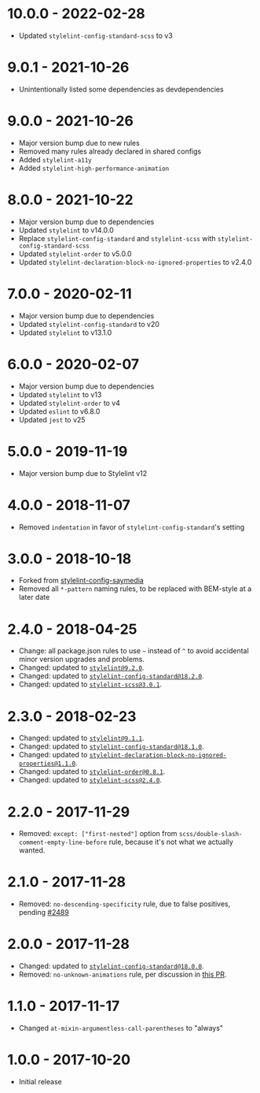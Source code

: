 # 10.0.0 - 2022-02-28

- Updated `stylelint-config-standard-scss` to v3

# 9.0.1 - 2021-10-26

- Unintentionally listed some dependencies as devdependencies

# 9.0.0 - 2021-10-26

- Major version bump due to new rules
- Removed many rules already declared in shared configs
- Added `stylelint-a11y`
- Added `stylelint-high-performance-animation`

# 8.0.0 - 2021-10-22

- Major version bump due to dependencies
- Updated `stylelint` to v14.0.0
- Replace `stylelint-config-standard` and `stylelint-scss` with `stylelint-config-standard-scss`
- Updated `stylelint-order` to v5.0.0
- Updated `stylelint-declaration-block-no-ignored-properties` to v2.4.0

# 7.0.0 - 2020-02-11

- Major version bump due to dependencies
- Updated `stylelint-config-standard` to v20
- Updated `stylelint` to v13.1.0

# 6.0.0 - 2020-02-07

- Major version bump due to dependencies
- Updated `stylelint` to v13
- Updated `stylelint-order` to v4
- Updated `eslint` to v6.8.0
- Updated `jest` to v25

# 5.0.0 - 2019-11-19

- Major version bump due to Stylelint v12

# 4.0.0 - 2018-11-07

- Removed `indentation` in favor of `stylelint-config-standard`'s setting

# 3.0.0 - 2018-10-18

- Forked from [stylelint-config-saymedia](https://github.com/saymedia/stylelint-config-saymedia)
- Removed all `*-pattern` naming rules, to be replaced with BEM-style at a later date

# 2.4.0 - 2018-04-25

- Change: all package.json rules to use `~` instead of `^` to avoid accidental minor version upgrades and problems.
- Changed: updated to [`stylelint@9.2.0`](https://github.com/stylelint/stylelint/releases/tag/9.2.0).
- Changed: updated to [`stylelint-config-standard@18.2.0`](https://github.com/stylelint/stylelint-config-standard/releases/tag/18.2.0).
- Changed: updated to [`stylelint-scss@3.0.1`](https://github.com/kristerkari/stylelint-scss/releases/tag/3.0.1).

# 2.3.0 - 2018-02-23

- Changed: updated to [`stylelint@9.1.1`](https://github.com/stylelint/stylelint/releases/tag/9.1.1).
- Changed: updated to [`stylelint-config-standard@18.1.0`](https://github.com/stylelint/stylelint-config-standard/releases/tag/18.1.0).
- Changed: updated to [`stylelint-declaration-block-no-ignored-properties@1.1.0`](https://github.com/kristerkari/stylelint-declaration-block-no-ignored-properties/releases/tag/1.1.0).
- Changed: updated to [`stylelint-order@0.8.1`](https://github.com/hudochenkov/stylelint-order/releases/tag/0.8.1).
- Changed: updated to [`stylelint-scss@2.4.0`](https://github.com/kristerkari/stylelint-scss/releases/tag/2.4.0).

# 2.2.0 - 2017-11-29

- Removed: `except: ["first-nested"]` option from `scss/double-slash-comment-empty-line-before` rule, because it's not what we actually wanted.

# 2.1.0 - 2017-11-28

- Removed: `no-descending-specificity` rule, due to false positives, pending [#2489](https://github.com/stylelint/stylelint/issues/2489)

# 2.0.0 - 2017-11-28

- Changed: updated to [`stylelint-config-standard@18.0.0`](https://github.com/stylelint/stylelint-config-standard/releases/tag/18.0.0).
- Removed: `no-unknown-animations` rule, per discussion in [this PR](https://github.com/stylelint/stylelint-config-recommended/pull/9).

# 1.1.0 - 2017-11-17

- Changed `at-mixin-argumentless-call-parentheses` to "always"

# 1.0.0 - 2017-10-20

- Initial release
